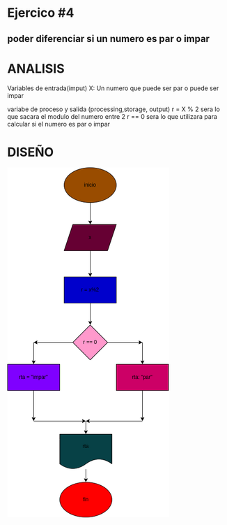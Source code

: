 # Ejercico #4
## poder diferenciar si un numero es par o impar

# ANALISIS
Variables de entrada(imput)
X: Un numero que puede ser par o puede ser impar

variabe de proceso y salida (processing,storage, output)
r = X % 2 sera lo que sacara el modulo del numero entre 2 
r == 0 sera lo que utilizara para calcular si el numero es par o impar

# DISEÑO
![diagrama de flujo](diagrama.png "diagrama de flujo")

